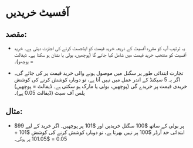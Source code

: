 # **آفسیٹ خریدیں**

## مقصد: 

- یہ ترتیب آپ کو مقررہ آفسیٹ کے ذریعہ خرید قیمت کو ایڈجسٹ کرنے کی اجازت دیتی ہے۔ خرید آفسیٹ کو منتخب خرید قیمت میں شامل کیا جائے گا (پوچھیں، بولی یا نشان ہو سکتا ہے۔ ڈیفالٹ = پوچھو)۔

- تجارت ابتدائی طور پر سگنل میں موصول ہونے والی خرید قیمت پر کی جائے گی۔ اگر یہ 5 سیکنڈ کے اندر عمل میں نہیں آتا ہے، تو دوبارہ کوشش کرنے کی کوشش خریدی قیمت پر خریدے گی (پوچھیں، بولی یا مارک ہو سکتی ہے۔ ڈیفالٹ = پوچھیں) پلس آف سیٹ (ڈیفالٹ 0.05 ہے)۔ 

## مثال:

- $99 پر بولی کے ساتھ $100 سگنل خریدیں اور $101 پر پوچھیں۔ اگر خرید کے لیے ابتدائی حد آرڈر $100 پر نہیں بھرتا ہے، تو دوبارہ کوشش کرنے کی کوشش $101 + 0.05 = $101.05 پر ہوگی۔
